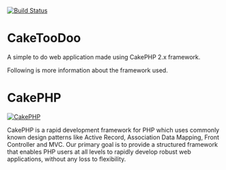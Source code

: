 [![Build Status](https://travis-ci.org/Shubam/CakeTooDoo.svg?branch=master)](https://travis-ci.org/Shubam/CakeTooDoo)

CakeTooDoo
=======
A simple to do web application made using CakePHP 2.x framework.

Following is more information about the framework used.

CakePHP
=======

[![CakePHP](http://cakephp.org/img/cake-logo.png)](http://www.cakephp.org)

CakePHP is a rapid development framework for PHP which uses commonly known design patterns like Active Record, Association Data Mapping, Front Controller and MVC.
Our primary goal is to provide a structured framework that enables PHP users at all levels to rapidly develop robust web applications, without any loss to flexibility.


